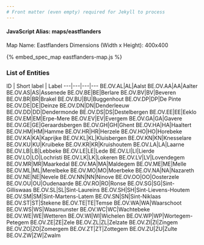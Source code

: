 ```yaml
---
# Front matter (even empty) required for Jekyll to process
---
```


#### JavaScript Alias: maps/eastflanders

Map Name: Eastflanders
Dimensions (Width x Height): 400x400



{% embed_spec_map eastflanders-map.js %}

### List of Entities

ID | Short label | Label
---|---|---|---
BE.OV.AL|AL|Aalst
BE.OV.AA|AA|Aalter
BE.OV.AS|AS|Assenede
BE.OV.BE|BE|Berlare
BE.OV.BV|BV|Beveren
BE.OV.BR|BR|Brakel
BE.OV.BU|BU|Buggenhout
BE.OV.DP|DP|De Pinte
BE.OV.DE|DE|Deinze
BE.OV.DN|DN|Denderleeuw
BE.OV.DD|DD|Dendermonde
BE.OV.DS|DS|Destelbergen
BE.OV.EE|EE|Eeklo
BE.OV.EM|EM|Erpe-Mere
BE.OV.EV|EV|Evergem
BE.OV.GA|GA|Gavere
BE.OV.GE|GE|Geraardsbergen
BE.OV.GH|GH|Ghent
BE.OV.HA|HA|Haaltert
BE.OV.HM|HM|Hamme
BE.OV.HR|HR|Herzele
BE.OV.HO|HO|Horebeke
BE.OV.KA|KA|Kaprijke
BE.OV.KL|KL|Kluisbergen
BE.OV.KN|KN|Knesselare
BE.OV.KU|KU|Kruibeke
BE.OV.KR|KR|Kruishoutem
BE.OV.LA|LA|Laarne
BE.OV.LB|LB|Lebbeke
BE.OV.LE|LE|Lede
BE.OV.LI|LI|Lierde
BE.OV.LO|LO|Lochristi
BE.OV.LK|LK|Lokeren
BE.OV.LV|LV|Lovendegem
BE.OV.MR|MR|Maarkedal
BE.OV.MA|MA|Maldegem
BE.OV.ME|ME|Melle
BE.OV.ML|ML|Merelbeke
BE.OV.MO|MO|Moerbeke
BE.OV.NA|NA|Nazareth
BE.OV.NE|NE|Nevele
BE.OV.NN|NN|Ninove
BE.OV.OO|OO|Oosterzele
BE.OV.OU|OU|Oudenaarde
BE.OV.RO|RO|Ronse
BE.OV.SG|SG|Sint-Gilliswaas
BE.OV.SL|SL|Sint-Laureins
BE.OV.SH|SH|Sint-Lievens-Houtem
BE.OV.SM|SM|Sint-Martens-Latem
BE.OV.SN|SN|Sint-Niklaas
BE.OV.ST|ST|Stekene
BE.OV.TE|TE|Temse
BE.OV.WA|WA|Waarschoot
BE.OV.WS|WS|Waasmunster
BE.OV.WC|WC|Wachtebeke
BE.OV.WE|WE|Wetteren
BE.OV.WI|WI|Wichelen
BE.OV.WP|WP|Wortegem-Petegem
BE.OV.ZE|ZE|Zele
BE.OV.ZL|ZL|Zelzate
BE.OV.ZI|ZI|Zingem
BE.OV.ZO|ZO|Zomergem
BE.OV.ZT|ZT|Zottegem
BE.OV.ZU|ZU|Zulte
BE.OV.ZW|ZW|Zwalm

